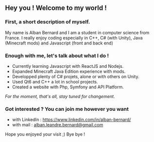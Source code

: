 ## Hey you ! Welcome to my world !

### First, a short description of myself.
My name is Alban Bernard and I am a student in computer science from France.
I really enjoy coding especially in C++, C# (with Unity), Java (Minecraft mods) and Javascript (front and back end)

### Enough with me, let's talk about what I do !
- Currently learning Javascript with ReactJS and Nodejs.
- Expanded Minecraft Java Edition experience with mods.
- Developped plenty of C# projets, alone or with others on Unity.
- Used Qt6 and C++ a lot in school projects.
- Created a website with Php, Symfony and API Platform.

*For the moment, that's all, stay tuned for changement.*

### Got interested ? You can join me however you want
- with LinkedIn : https://www.linkedin.com/in/alban-bernard/
- with mail : alban.leandre.bernard@gmail.com

Hope you enjoyed your visit ;)
Bye bye !
